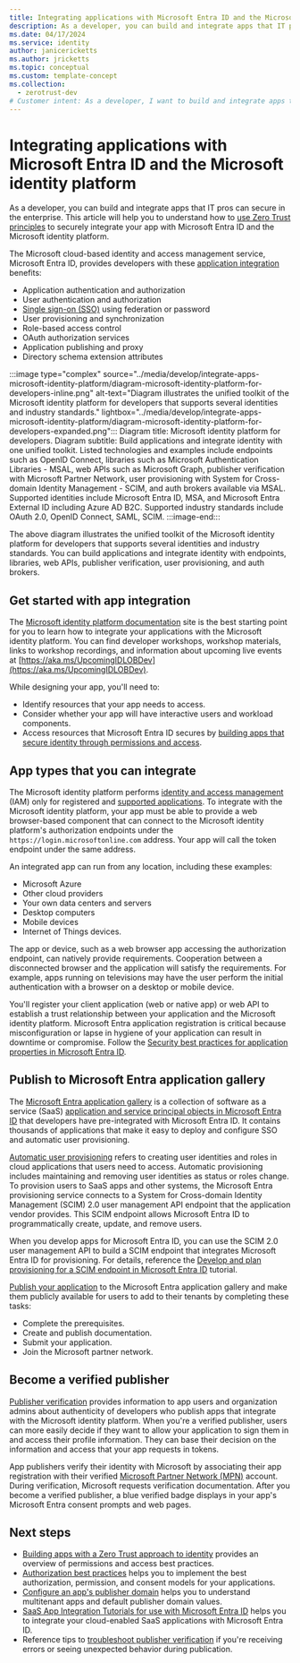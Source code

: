 ```yaml
---
title: Integrating applications with Microsoft Entra ID and the Microsoft identity platform
description: As a developer, you can build and integrate apps that IT pros can secure in the enterprise. This article will help you to understand how to securely integrate your app with Microsoft Entra ID and the Microsoft identity platform.
ms.date: 04/17/2024
ms.service: identity
author: janicericketts
ms.author: jricketts
ms.topic: conceptual
ms.custom: template-concept
ms.collection:
  - zerotrust-dev
# Customer intent: As a developer, I want to build and integrate apps that IT pros can secure in the enterprise. To do so, I need to understand how to use Zero Trust principles to securely integrate my app with Microsoft Entra ID and the Microsoft identity platform.
---
```

# Integrating applications with Microsoft Entra ID and the Microsoft identity platform

As a developer, you can build and integrate apps that IT pros can secure in the enterprise. This article will help you to understand how to [use Zero Trust principles](overview.md) to securely integrate your app with Microsoft Entra ID and the Microsoft identity platform.

The Microsoft cloud-based identity and access management service, Microsoft Entra ID, provides developers with these [application integration](/azure/active-directory/develop/active-directory-how-applications-are-added) benefits:

- Application authentication and authorization
- User authentication and authorization
- [Single sign-on (SSO)](/azure/active-directory/develop/single-sign-on-saml-protocol) using federation or password
- User provisioning and synchronization
- Role-based access control
- OAuth authorization services
- Application publishing and proxy
- Directory schema extension attributes

:::image type="complex" source="../media/develop/integrate-apps-microsoft-identity-platform/diagram-microsoft-identity-platform-for-developers-inline.png" alt-text="Diagram illustrates the unified toolkit of the Microsoft identity platform for developers that supports several identities and industry standards." lightbox="../media/develop/integrate-apps-microsoft-identity-platform/diagram-microsoft-identity-platform-for-developers-expanded.png":::
   Diagram title: Microsoft identity platform for developers. Diagram subtitle: Build applications and integrate identity with one unified toolkit. Listed technologies and examples include endpoints such as OpenID Connect, libraries such as Microsoft Authentication Libraries - MSAL, web APIs such as Microsoft Graph, publisher verification with Microsoft Partner Network, user provisioning with System for Cross-domain Identity Management - SCIM, and auth brokers available via MSAL. Supported identities include Microsoft Entra ID, MSA, and Microsoft Entra External ID including Azure AD B2C. Supported industry standards include OAuth 2.0, OpenID Connect, SAML, SCIM.
:::image-end:::

The above diagram illustrates the unified toolkit of the Microsoft identity platform for developers that supports several identities and industry standards. You can build applications and integrate identity with endpoints, libraries, web APIs, publisher verification, user provisioning, and auth brokers.

## Get started with app integration

The [Microsoft identity platform documentation](/azure/active-directory/develop/) site is the best starting point for you to learn how to integrate your applications with the Microsoft identity platform. You can find developer workshops, workshop materials, links to workshop recordings, and information about upcoming live events at [https://aka.ms/UpcomingIDLOBDev](https://aka.ms/UpcomingIDLOBDev).

While designing your app, you'll need to:

- Identify resources that your app needs to access.
- Consider whether your app will have interactive users and workload components.
- Access resources that Microsoft Entra ID secures by [building apps that secure identity through permissions and access](identity.md).

## App types that you can integrate

The Microsoft identity platform performs [identity and access management](identity-iam-development-best-practices.md) (IAM) only for registered and [supported applications](identity-supported-account-types.md). To integrate with the Microsoft identity platform, your app must be able to provide a web browser-based component that can connect to the Microsoft identity platform's authorization endpoints under the `https://login.microsoftonline.com` address. Your app will call the token endpoint under the same address.

An integrated app can run from any location, including these examples:

- Microsoft Azure
- Other cloud providers
- Your own data centers and servers
- Desktop computers
- Mobile devices
- Internet of Things devices.

 The app or device, such as a web browser app accessing the authorization endpoint, can natively provide requirements. Cooperation between a disconnected browser and the application will satisfy the requirements. For example, apps running on televisions may have the user perform the initial authentication with a browser on a desktop or mobile device.

You'll register your client application (web or native app) or web API to establish a trust relationship between your application and the Microsoft identity platform. Microsoft Entra application registration is critical because misconfiguration or lapse in hygiene of your application can result in downtime or compromise. Follow the [Security best practices for application properties in Microsoft Entra ID](/azure/active-directory/develop/security-best-practices-for-app-registration).

<a name='publish-to-azure-ad-application-gallery'></a>

## Publish to Microsoft Entra application gallery

The [Microsoft Entra application gallery](/azure/active-directory/manage-apps/overview-application-gallery) is a collection of software as a service (SaaS) [application and service principal objects in Microsoft Entra ID](/azure/active-directory/develop/app-objects-and-service-principals) that developers have pre-integrated with Microsoft Entra ID. It contains thousands of applications that make it easy to deploy and configure SSO and automatic user provisioning.

[Automatic user provisioning](/azure/active-directory/app-provisioning/user-provisioning#what-applications-and-systems-can-i-use-with-azure-ad-automatic-user-provisioning) refers to creating user identities and roles in cloud applications that users need to access. Automatic provisioning includes maintaining and removing user identities as status or roles change. To provision users to SaaS apps and other systems, the Microsoft Entra provisioning service connects to a System for Cross-domain Identity Management (SCIM) 2.0 user management API endpoint that the application vendor provides. This SCIM endpoint allows Microsoft Entra ID to programmatically create, update, and remove users.

When you develop apps for Microsoft Entra ID, you can use the SCIM 2.0 user management API to build a SCIM endpoint that integrates Microsoft Entra ID for provisioning. For details, reference the [Develop and plan provisioning for a SCIM endpoint in Microsoft Entra ID](/azure/active-directory/app-provisioning/use-scim-to-provision-users-and-groups) tutorial.

[Publish your application](/azure/active-directory/manage-apps/v2-howto-app-gallery-listing) to the Microsoft Entra application gallery and make them publicly available for users to add to their tenants by completing these tasks:

- Complete the prerequisites.
- Create and publish documentation.
- Submit your application.
- Join the Microsoft partner network.

## Become a verified publisher

[Publisher verification](/azure/active-directory/develop/publisher-verification-overview) provides information to app users and organization admins about authenticity of developers who publish apps that integrate with the Microsoft identity platform. When you're a verified publisher, users can more easily decide if they want to allow your application to sign them in and access their profile information. They can base their decision on the information and access that your app requests in tokens.

App publishers verify their identity with Microsoft by associating their app registration with their verified [Microsoft Partner Network (MPN)](https://partner.microsoft.com/membership) account. During verification, Microsoft requests verification documentation. After you become a verified publisher, a blue verified badge displays in your app's Microsoft Entra consent prompts and web pages.

## Next steps

- [Building apps with a Zero Trust approach to identity](identity.md) provides an overview of permissions and access best practices.
- [Authorization best practices](developer-strategy-authorization-best-practices.md) helps you to implement the best authorization, permission, and consent models for your applications.
- [Configure an app\'s publisher domain](/azure/active-directory/develop/howto-configure-publisher-domain) helps you to understand multitenant apps and default publisher domain values.
- [SaaS App Integration Tutorials for use with Microsoft Entra ID](/azure/active-directory/saas-apps/tutorial-list) helps you to integrate your cloud-enabled SaaS applications with Microsoft Entra ID.
- Reference tips to [troubleshoot publisher verification](/azure/active-directory/develop/troubleshoot-publisher-verification) if you\'re receiving errors or seeing unexpected behavior during publication.
